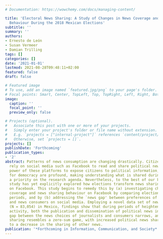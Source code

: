 ```yaml
---
# Documentation: https://wowchemy.com/docs/managing-content/

title: 'Electoral News Sharing: A Study of Changes in News Coverage and Facebook Sharing
  Behaviour During the 2018 Mexican Elections'
subtitle: ''
summary: ''
authors:
- Ernesto de León
- Susan Vermeer
- Damian Trilling
tags: []
categories: []
date: '2021-01-01'
lastmod: 2021-08-28T09:48:11+02:00
featured: false
draft: false

# Featured image
# To use, add an image named `featured.jpg/png` to your page's folder.
# Focal points: Smart, Center, TopLeft, Top, TopRight, Left, Right, BottomLeft, Bottom, BottomRight.
image:
  caption: ''
  focal_point: ''
  preview_only: false

# Projects (optional).
#   Associate this post with one or more of your projects.
#   Simply enter your project's folder or file name without extension.
#   E.g. `projects = ["internal-project"]` references `content/project/deep-learning/index.md`.
#   Otherwise, set `projects = []`.
projects: []
publishDate: 'Forthcoming'
publication_types:
- '2'
abstract: Patterns of news consumption are changing drastically. Citizens increasingly
  rely on social media such as Facebook to read and share political news. With the
  power of these platforms to expose citizens to political information, the implications
  for democracy are profound, making understanding what is shared during elections
  a priority on the research agenda. Nevertheless, to the best of our knowledge, no
  study has yet explicitly explored how elections transform news sharing behaviour
  on Facebook. This study begins to remedy this by (a) investigating changes in news
  coverage and news sharing behaviour on Facebook by comparing election and routine
  periods, and by (b) addressing the `news gap' between preferences of journalists
  and news consumers on social media. Employing a novel data set of news articles
  (N = 83,054) in Mexico, findings show that during periods of heightened political
  activity, both the publication and dissemination of political news increases, the
  gap between the news choices of journalists and consumers narrows, and that news
  sharing resembles a zero-sum game, with increased political news sharing leading
  to a decrease in the sharing of other news.
publication: '*Forthcoming in Information, Communication, and Society*'
---
```

